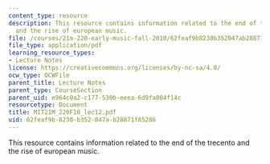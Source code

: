 ```yaml
---
content_type: resource
description: This resource contains information related to the end of the trecento
  and the rise of european music.
file: /courses/21m-220-early-music-fall-2010/62feaf9b8230b352047ab28871f85286_MIT21M_220F10_lec12.pdf
file_type: application/pdf
learning_resource_types:
- Lecture Notes
license: https://creativecommons.org/licenses/by-nc-sa/4.0/
ocw_type: OCWFile
parent_title: Lecture Notes
parent_type: CourseSection
parent_uid: e964c0a2-c177-530b-eeea-6d9fa004f14c
resourcetype: Document
title: MIT21M_220F10_lec12.pdf
uid: 62feaf9b-8230-b352-047a-b28871f85286
---
```

This resource contains information related to the end of the trecento and the rise of european music.